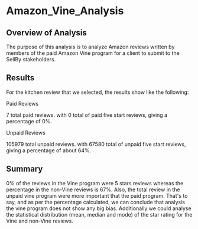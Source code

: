 # Amazon_Vine_Analysis

## Overview of Analysis
The purpose of this analysis is to analyze Amazon reviews written by members of the paid Amazon Vine program for a client to submit to the SellBy stakeholders.

## Results
For the kitchen review that we selected, the results show like the following:

Paid Reviews

7 total paid reviews.
with 0 total of paid five start reviews,
giving a percentage of 0%.

Unpaid Reviews

105979 total unpaid reviews.
with 67580 total of unpaid five start reviews,
giving a percentage of about 64%.

## Summary
0% of the reviews in the Vine program were 5 stars reviews whereas the percentage in the non-Vine reviews is 67%.
Also, the total review in the unpaid vine program were more important that the paid program.
That's to say, and as per the percentage calculated, we can conclude that analysis the vine program does not show any big bias.
Additionally we could analyse the statistical distribution (mean, median and mode) of the star rating for the Vine and non-Vine reviews.

